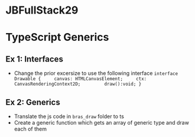 # JBFullStack29

# TypeScript Generics

## Ex 1: Interfaces

- Change the prior excersize to use the following interface
`
interface Drawable {
    canvas: HTMLCanvasElement;
    ctx: CanvasRenderingContext2D;    
    draw():void;
}
`

## Ex 2: Generics

- Translate the js code in `bras_draw` folder to ts
- Create a generic function which gets an array of generic type and draw each of them
